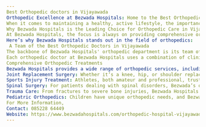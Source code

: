 ```yaml
---
Best Orthopedic doctors in Vijayawada
Orthopedic Excellence at Bezwada Hospitals: Home to the Best Orthopedic doctors in Vijayawada.
When it comes to maintaining a healthy, active lifestyle, the importance of orthopedic care cannot be overstated. From joint replacements to sports injuries, our bones, muscles, and joints are integral to our daily functioning. Bezwada Hospitals, renowned for its world-class healthcare services, has emerged as a trusted name in orthopedic care in Vijayawada. With a dedicated team of highly skilled professionals, state-of-the-art facilities, and a patient-centric approach, Bezwada Hospitals is proud to offer some of the Best Orthopedic doctors in Vijayawada.
Why Bezwada Hospitals is the Leading Choice for Orthopedic Care in Vijayawada
At Bezwada Hospitals, the focus is always on providing comprehensive orthopedic solutions that cater to the diverse needs of patients. Whether you are dealing with a sports injury, suffering from chronic joint pain, or recovering from a bone fracture, Bezwada Hospitals offers a range of treatments to help you regain mobility and improve your quality of life.
Here’s why Bezwada Hospitals stands out in the field of orthopedics:
 A Team of the Best Orthopedic Doctors in Vijayawada
The backbone of Bezwada Hospitals' orthopedic department is its team of expert doctors. Known for their skill, experience, and commitment to patient care, the Best Orthopedic doctors in Vijayawada work tirelessly to ensure the best outcomes for their patients. These specialists are highly trained in a wide array of orthopedic disciplines, including joint replacement, sports medicine, spine surgery, trauma care, and pediatric orthopedics.
Each orthopedic doctor at Bezwada Hospitals uses a combination of clinical expertise, advanced diagnostic tools, and personalized treatment plans to address the unique needs of each patient. They also stay abreast of the latest advancements in orthopedic care to ensure patients receive the most effective, evidence-based treatments.
Comprehensive Orthopedic Treatments
Bezwada Hospitals provides a wide range of orthopedic services, including but not limited to:
Joint Replacement Surgery: Whether it’s a knee, hip, or shoulder replacement, Bezwada’s orthopedic team specializes in minimally invasive joint replacement techniques that reduce recovery time and improve post-surgery mobility.
Sports Injury Treatment: Athletes, both amateur and professional, trust Bezwada Hospitals for the treatment of sports-related injuries such as ligament tears, fractures, and sprains. The team works closely with patients to ensure a speedy recovery and a safe return to sports.
Spinal Surgery: For patients dealing with spinal disorders, Bezwada’s orthopedic surgeons offer advanced techniques in spine surgery, including minimally invasive procedures for conditions like herniated discs, scoliosis, and spinal stenosis.
Trauma Care: From fractures to severe bone injuries, Bezwada Hospitals offers trauma care services that prioritize quick recovery and restoration of mobility. The hospital’s orthopedic team is always available for emergency care.
Pediatric Orthopedics: Children have unique orthopedic needs, and Bezwada Hospitals is equipped to address a wide range of pediatric orthopedic conditions, including congenital deformities, fractures, and growth-related issues.
For More Information,
Contact: 085228 64449
Website: https://www.bezwadahospitals.com/orthopedic-hospital-vijayawada.html
---
```


